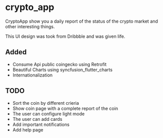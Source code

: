 # crypto_app

CryptoApp show you a daily report of the status of the crypto market
and other interesting things.

This UI design was took from Dribbble and was given life.

## Added

- Consume Api public coingecko using Retrofit
- Beautiful Charts using syncfusion_flutter_charts
- Internationalization

## TODO

- Sort the coin by different crieria
- Show coin page with a complete report of the coin
- The user can configure light mode
- The user can add cards
- Add important notifications
- Add help page
